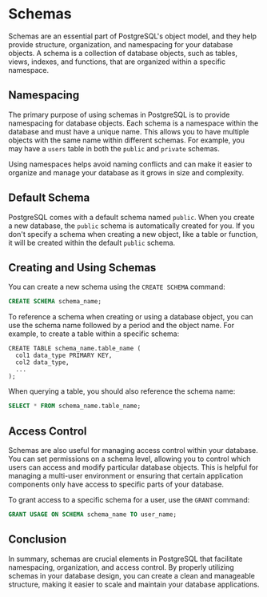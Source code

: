 # Schemas

Schemas are an essential part of PostgreSQL's object model, and they help provide structure, organization, and namespacing for your database objects. A schema is a collection of database objects, such as tables, views, indexes, and functions, that are organized within a specific namespace. 

## Namespacing

The primary purpose of using schemas in PostgreSQL is to provide namespacing for database objects. Each schema is a namespace within the database and must have a unique name. This allows you to have multiple objects with the same name within different schemas. For example, you may have a `users` table in both the `public` and `private` schemas.

Using namespaces helps avoid naming conflicts and can make it easier to organize and manage your database as it grows in size and complexity.

## Default Schema

PostgreSQL comes with a default schema named `public`. When you create a new database, the `public` schema is automatically created for you. If you don't specify a schema when creating a new object, like a table or function, it will be created within the default `public` schema.

## Creating and Using Schemas

You can create a new schema using the `CREATE SCHEMA` command:

```sql
CREATE SCHEMA schema_name;
```

To reference a schema when creating or using a database object, you can use the schema name followed by a period and the object name. For example, to create a table within a specific schema:

```
CREATE TABLE schema_name.table_name (
  col1 data_type PRIMARY KEY,
  col2 data_type,
  ...
);
```

When querying a table, you should also reference the schema name:

```sql
SELECT * FROM schema_name.table_name;
```

## Access Control

Schemas are also useful for managing access control within your database. You can set permissions on a schema level, allowing you to control which users can access and modify particular database objects. This is helpful for managing a multi-user environment or ensuring that certain application components only have access to specific parts of your database.

To grant access to a specific schema for a user, use the `GRANT` command:

```sql
GRANT USAGE ON SCHEMA schema_name TO user_name;
```

## Conclusion

In summary, schemas are crucial elements in PostgreSQL that facilitate namespacing, organization, and access control. By properly utilizing schemas in your database design, you can create a clean and manageable structure, making it easier to scale and maintain your database applications.